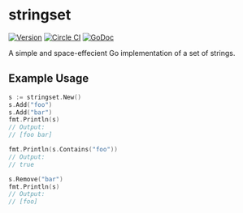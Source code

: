 # stringset

[![Version](https://img.shields.io/badge/version-1.0.0-5272B4.svg)](https://github.com/albrow/stringset/releases)
[![Circle CI](https://img.shields.io/circleci/project/albrow/stringset/master.svg)](https://circleci.com/gh/albrow/stringset/tree/master)
[![GoDoc](https://godoc.org/github.com/albrow/stringset?status.svg)](https://godoc.org/github.com/albrow/stringset)

A simple and space-effecient Go implementation of a set of strings.

## Example Usage

```go
s := stringset.New()
s.Add("foo")
s.Add("bar")
fmt.Println(s)
// Output:
// [foo bar]

fmt.Println(s.Contains("foo"))
// Output:
// true

s.Remove("bar")
fmt.Println(s)
// Output:
// [foo]
```
